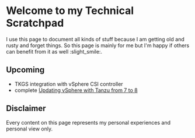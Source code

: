 # Welcome to my Technical Scratchpad

I use this page to document all kinds of stuff because I am getting old and rusty and forget things.
So this page is mainly for me but I'm happy if others can benefit from it as well :slight_smile:.

## Upcoming

- TKGS integration with vSphere CSI controller
- complete [Updating vSphere with Tanzu from 7 to 8](./tanzu/update-tkgs-from-vsphere7-to-vsphere8.md)

## Disclaimer

Every content on this page represents my personal experiences and personal view only.
